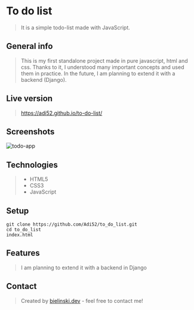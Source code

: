 # To do list
> It is a simple todo-list made with JavaScript.



## General info

> This is my first standalone project made in pure javascript, html and css. Thanks to it, I understood many important concepts and used them in practice.
In the future, I am planning to extend it with a backend (Django).

## Live version
> https://adi52.github.io/to-do-list/

## Screenshots
![todo-app](http://g.recordit.co/4cjvqvQ4vY.gif)


## Technologies
> * HTML5
> * CSS3
> * JavaScript

## Setup
```
git clone https://github.com/Adi52/to_do_list.git
cd to_do_list
index.html
```
## Features
> I am planning to extend it with a backend in Django


## Contact
> Created by [bielinski.dev](http://bielinski.dev) - feel free to contact me!
